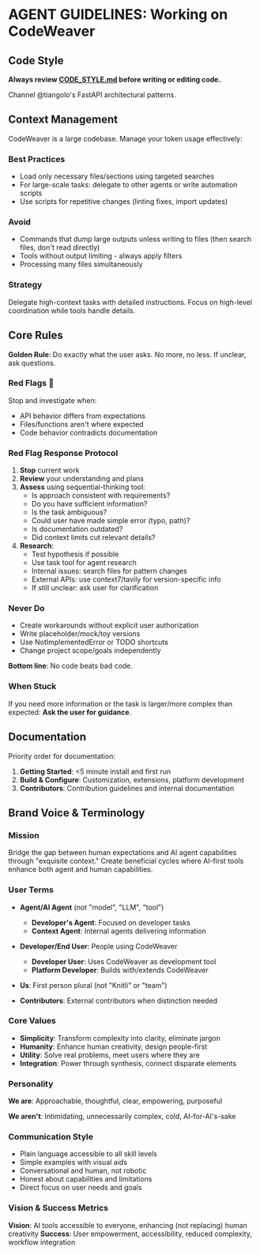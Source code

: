 # AGENT GUIDELINES: Working on CodeWeaver

## Code Style

**Always review [CODE_STYLE.md](./CODE_STYLE.md) before writing or editing code.**

Channel @tiangolo's FastAPI architectural patterns.

## Context Management

CodeWeaver is a large codebase. Manage your token usage effectively:

### Best Practices
- Load only necessary files/sections using targeted searches
- For large-scale tasks: delegate to other agents or write automation scripts
- Use scripts for repetitive changes (linting fixes, import updates)

### Avoid
- Commands that dump large outputs unless writing to files (then search files, don't read directly)
- Tools without output limiting - always apply filters
- Processing many files simultaneously

### Strategy
Delegate high-context tasks with detailed instructions. Focus on high-level coordination while tools handle details.

## Core Rules

**Golden Rule**: Do exactly what the user asks. No more, no less. If unclear, ask questions.

### Red Flags 🚩

Stop and investigate when:

- API behavior differs from expectations
- Files/functions aren't where expected
- Code behavior contradicts documentation

### Red Flag Response Protocol

1. **Stop** current work
2. **Review** your understanding and plans
3. **Assess** using sequential-thinking tool:
   - Is approach consistent with requirements?
   - Do you have sufficient information?
   - Is the task ambiguous?
   - Could user have made simple error (typo, path)?
   - Is documentation outdated?
   - Did context limits cut relevant details?
4. **Research**:
   - Test hypothesis if possible
   - Use task tool for agent research
   - Internal issues: search files for pattern changes
   - External APIs: use context7/tavily for version-specific info
   - If still unclear: ask user for clarification

### Never Do
- Create workarounds without explicit user authorization
- Write placeholder/mock/toy versions
- Use NotImplementedError or TODO shortcuts
- Change project scope/goals independently

**Bottom line**: No code beats bad code.

### When Stuck

If you need more information or the task is larger/more complex than expected: **Ask the user for guidance**.

## Documentation

Priority order for documentation:

1. **Getting Started**: <5 minute install and first run
2. **Build & Configure**: Customization, extensions, platform development
3. **Contributors**: Contribution guidelines and internal documentation

## Brand Voice & Terminology

### Mission

Bridge the gap between human expectations and AI agent capabilities through "exquisite context." Create beneficial cycles where AI-first tools enhance both agent and human capabilities.

### User Terms

- **Agent/AI Agent** (not "model", "LLM", "tool")

  - **Developer's Agent**: Focused on developer tasks
  - **Context Agent**: Internal agents delivering information

- **Developer/End User**: People using CodeWeaver

  - **Developer User**: Uses CodeWeaver as development tool
  - **Platform Developer**: Builds with/extends CodeWeaver

- **Us**: First person plural (not "Knitli" or "team")
- **Contributors**: External contributors when distinction needed

### Core Values

- **Simplicity**: Transform complexity into clarity, eliminate jargon
- **Humanity**: Enhance human creativity, design people-first
- **Utility**: Solve real problems, meet users where they are
- **Integration**: Power through synthesis, connect disparate elements

### Personality

**We are**: Approachable, thoughtful, clear, empowering, purposeful

**We aren't**: Intimidating, unnecessarily complex, cold, AI-for-AI's-sake

### Communication Style

- Plain language accessible to all skill levels
- Simple examples with visual aids
- Conversational and human, not robotic
- Honest about capabilities and limitations
- Direct focus on user needs and goals

### Vision & Success Metrics

**Vision**: AI tools accessible to everyone, enhancing (not replacing) human creativity
**Success**: User empowerment, accessibility, reduced complexity, workflow integration
